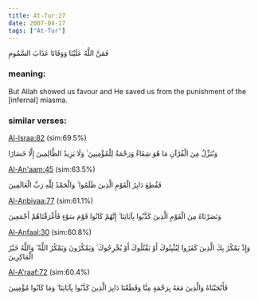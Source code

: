 ```yaml
---
title: At-Tur:27
date: 2007-04-17
tags: ["At-Tur"]
---
```

فَمَنَّ اللَّهُ عَلَيْنَا وَوَقَانَا عَذَابَ السَّمُومِ
### meaning: 
But Allah showed us favour and He saved us from the punishment of the [infernal] miasma.
### similar verses: 

[Al-Israa:82](/17/82) (sim:69.5%)

وَنُنَزِّلُ مِنَ الْقُرْآنِ مَا هُوَ شِفَاءٌ وَرَحْمَةٌ لِلْمُؤْمِنِينَ ۙ وَلَا يَزِيدُ الظَّالِمِينَ إِلَّا خَسَارًا

[Al-An'aam:45](/6/45) (sim:63.5%)

فَقُطِعَ دَابِرُ الْقَوْمِ الَّذِينَ ظَلَمُوا ۚ وَالْحَمْدُ لِلَّهِ رَبِّ الْعَالَمِينَ

[Al-Anbiyaa:77](/21/77) (sim:61.1%)

وَنَصَرْنَاهُ مِنَ الْقَوْمِ الَّذِينَ كَذَّبُوا بِآيَاتِنَا ۚ إِنَّهُمْ كَانُوا قَوْمَ سَوْءٍ فَأَغْرَقْنَاهُمْ أَجْمَعِينَ

[Al-Anfaal:30](/8/30) (sim:60.8%)

وَإِذْ يَمْكُرُ بِكَ الَّذِينَ كَفَرُوا لِيُثْبِتُوكَ أَوْ يَقْتُلُوكَ أَوْ يُخْرِجُوكَ ۚ وَيَمْكُرُونَ وَيَمْكُرُ اللَّهُ ۖ وَاللَّهُ خَيْرُ الْمَاكِرِينَ

[Al-A'raaf:72](/7/72) (sim:60.4%)

فَأَنْجَيْنَاهُ وَالَّذِينَ مَعَهُ بِرَحْمَةٍ مِنَّا وَقَطَعْنَا دَابِرَ الَّذِينَ كَذَّبُوا بِآيَاتِنَا ۖ وَمَا كَانُوا مُؤْمِنِينَ

